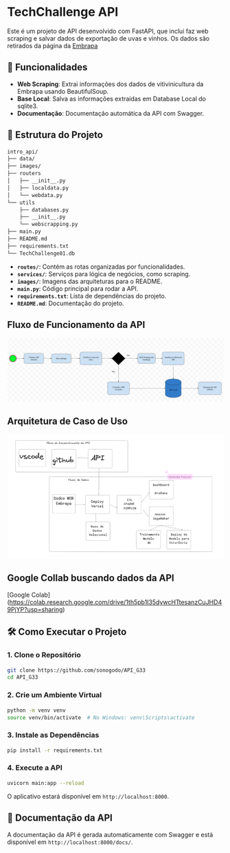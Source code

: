 # TechChallenge API

Este é um projeto de API desenvolvido com FastAPI, que inclui faz web scraping e salvar dados de exportação de uvas e vinhos.
Os dados são retirados da página da [Embrapa](http://vitibrasil.cnpuv.embrapa.br/index.php?opcao=opt_01)

## 🚀 Funcionalidades

- **Web Scraping**: Extrai informações dos dados de vitivinicultura da Embrapa usando BeautifulSoup.
- **Base Local**: Salva as informações extraídas em Database Local do sqlite3.
- **Documentação**: Documentação automática da API com Swagger.

## 📁 Estrutura do Projeto

```bash
intro_api/
├── data/
├── images/
├── routers
│   ├── __init__.py
│   ├── localdata.py
│   └── webdata.py
└── utils
    ├── databases.py
    ├── __init__.py
    └── webscrapping.py
├── main.py
├── README.md
├── requirements.txt
└── TechChallenge01.db
```

- **`routes/`**: Contém as rotas organizadas por funcionalidades.
- **`services/`**: Serviços para lógica de negócios, como scraping.
- **`images/`**: Imagens das arquiteturas para o README.
- **`main.py`**: Código principal para rodar a API.
- **`requirements.txt`**: Lista de dependências do projeto.
- **`README.md`**: Documentação do projeto.

## Fluxo de Funcionamento da API

![Fluxo de Dados da API](images/fluxo_dados_api.png)

## Arquitetura de Caso de Uso

![Caso de Uso](images/caso_de_uso.png)

## Google Collab buscando dados da API

[Google Colab] (https://colab.research.google.com/drive/1th5pb1I35dywcHTtesanzCuJHD49PjYP?usp=sharing)

## 🛠️ Como Executar o Projeto

### 1. Clone o Repositório

```bash
git clone https://github.com/sonogodo/API_G33
cd API_G33
```

### 2. Crie um Ambiente Virtual

```bash
python -m venv venv
source venv/bin/activate  # No Windows: venv\Scripts\activate
```

### 3. Instale as Dependências

```bash
pip install -r requirements.txt
```

### 4. Execute a API

```bash 
uvicorn main:app --reload
```

O aplicativo estará disponível em `http://localhost:8000`.


## 📖 Documentação da API

A documentação da API é gerada automaticamente com Swagger e está disponível em `http://localhost:8000/docs/`.


